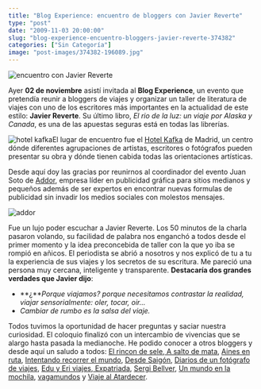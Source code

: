 ```yaml
---
title: "Blog Experience: encuentro de bloggers con Javier Reverte"
type: "post"
date: "2009-11-03 20:00:00"
slug: "blog-experience-encuentro-bloggers-javier-reverte-374382"
categories: ["Sin Categoría"]
image: "post-images/374382-196089.jpg"
---
```


![encuentro con Javier Reverte](post-images/374382-196089.jpg "encuentro con Javier Reverte")

Ayer **02 de noviembre** asistí invitada al **Blog Experience**, un evento que pretendía reunir a bloggers de viajes y organizar un taller de literatura de viajes con uno de los escritores más importantes en la actualidad de este estilo: **Javier Reverte**. Su último libro, *El rio de la luz: un viaje por Alaska y Canada*, es una de las apuestas seguras está en todas las librerías.

![hotel kafka](post-images/374382-196087.jpg "hotel kafka")El lugar de encuentro fue el [Hotel Kafka](http://hotelkafka.com/) de Madrid, un centro dónde diferentes agrupaciones de artistas, escritores o fotógrafos pueden presentar su obra y dónde tienen cabida todas las orientaciones artísticas.

Desde aquí doy las gracias por reunirnos al coordinador del evento Juan Soto de [Addor](http://addoor.net/), empresa líder en publicidad gráfica para sitios medianos y pequeños además de ser expertos en encontrar nuevas formulas de publicidad sin invadir los medios sociales con molestos mensajes.

![addor ](post-images/374382-196088.jpg "addor ")

Fue un lujo poder escuchar a Javier Reverte. Los 50 minutos de la charla pasaron volando, su facilidad de palabra nos enganchó a todos desde el primer momento y la idea preconcebida de taller con la que yo iba se rompió en añicos. El periodista se abrió a nosotros y nos explicó de tu a tu la experiencia de sus viajes y los secretos de su escritura. Me pareció una persona muy cercana, inteligente y transparente. **Destacaría dos grandes verdades que Javier dijo**:

- **¿***Porque viajamos? porque necesitamos contrastar la realidad, viajar sensorialmente: oler, tocar, oir...*
- *Cambiar de rumbo es la salsa del viaje.*

Todos tuvimos la oportunidad de hacer preguntas y saciar nuestra curiosidad. El coloquio finalizó con un intercambio de vivencias que se alargo hasta pasada la medianoche. He podido conocer a otros bloggers y desde aquí un saludo a todos: [El rincon de sele](http://www.elrincondesele.com),[ A salto de mata](http://www.asaltodemata.com), [Aines en ruta](http://ainesenruta.blogspot.com/), [Intentando recorrer el mundo](http://mecastroseiros.blogspot.com/), [Desde Saigón](http://saigone.blogspot.com/), [Diarios de un fotógrafo de viajes](http://diariosdeunfotografo.blogspot.com/), [Edu y Eri viajes](http://www.eduyeriviajes.com/),[ Expatriada](http://expatriada.wordpress.com/), [Sergi Bellver](http://alasdealbatros.blogspot.com/), [Un mundo en la mochila](http://www.elmundoconmochila.com/), [vagamundos](http://www.vagamundos.net/2009/pagina.php?n=home_es) y [Viaje al Atardecer](http://www.viajealatardecer.com/).